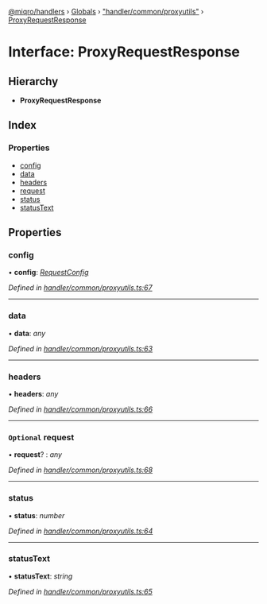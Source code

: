 [@miqro/handlers](../README.md) › [Globals](../globals.md) › ["handler/common/proxyutils"](../modules/_handler_common_proxyutils_.md) › [ProxyRequestResponse](_handler_common_proxyutils_.proxyrequestresponse.md)

# Interface: ProxyRequestResponse

## Hierarchy

* **ProxyRequestResponse**

## Index

### Properties

* [config](_handler_common_proxyutils_.proxyrequestresponse.md#config)
* [data](_handler_common_proxyutils_.proxyrequestresponse.md#data)
* [headers](_handler_common_proxyutils_.proxyrequestresponse.md#headers)
* [request](_handler_common_proxyutils_.proxyrequestresponse.md#optional-request)
* [status](_handler_common_proxyutils_.proxyrequestresponse.md#status)
* [statusText](_handler_common_proxyutils_.proxyrequestresponse.md#statustext)

## Properties

###  config

• **config**: *[RequestConfig](_handler_common_proxyutils_.requestconfig.md)*

*Defined in [handler/common/proxyutils.ts:67](https://github.com/claukers/miqro-express/blob/8fe809c/src/handler/common/proxyutils.ts#L67)*

___

###  data

• **data**: *any*

*Defined in [handler/common/proxyutils.ts:63](https://github.com/claukers/miqro-express/blob/8fe809c/src/handler/common/proxyutils.ts#L63)*

___

###  headers

• **headers**: *any*

*Defined in [handler/common/proxyutils.ts:66](https://github.com/claukers/miqro-express/blob/8fe809c/src/handler/common/proxyutils.ts#L66)*

___

### `Optional` request

• **request**? : *any*

*Defined in [handler/common/proxyutils.ts:68](https://github.com/claukers/miqro-express/blob/8fe809c/src/handler/common/proxyutils.ts#L68)*

___

###  status

• **status**: *number*

*Defined in [handler/common/proxyutils.ts:64](https://github.com/claukers/miqro-express/blob/8fe809c/src/handler/common/proxyutils.ts#L64)*

___

###  statusText

• **statusText**: *string*

*Defined in [handler/common/proxyutils.ts:65](https://github.com/claukers/miqro-express/blob/8fe809c/src/handler/common/proxyutils.ts#L65)*
